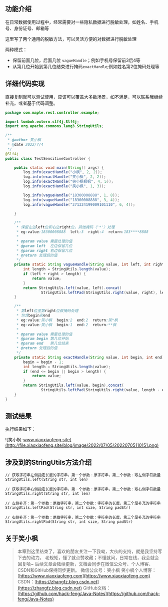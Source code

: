 ## 功能介绍

在日常数据使用过程中，经常需要对一些隐私数据进行脱敏处理，如姓名、手机号、身份证号、邮箱等

这里写了两个通用的脱敏方法，可以灵活方便的对数据进行脱敏处理

两种模式：

* 保留前面几位，后面几位 `vagueHandle`；例如手机号保留前3后4等
* 从第几位开始到第几位结束进行掩码`exactHandle`;例如姓名第2位掩码处理等

## 详细代码实现

直接复制就可以测试使用，应该可以覆盖大多数场景，如不满足，可以联系我继续补充。或者基于代码调整。

```java
package com.maple.rest.controller.example;

import lombok.extern.slf4j.Slf4j;
import org.apache.commons.lang3.StringUtils;

/**
 * @author 笑小枫
 * @date 2022/7/4
 */
@Slf4j
public class TestSensitiveController {

    public static void main(String[] args) {
        log.info(exactHandle("小枫", 2, 2));
        log.info(exactHandle("笑小枫", 2, 2));
        log.info(exactHandle("笑小枫枫枫", 4, 5));
        log.info(exactHandle("笑小枫", 1, 3));

        log.info(vagueHandle("18300008888", 1, 8));
        log.info(vagueHandle("18300008888", 3, 4));
        log.info(vagueHandle("371324199009101110", 6, 4));

    }

    /**
     * 保留左边left位和右边right位，其他掩码（'*'）处理
     * eg:value:18300008888  left:3  right:4  return:183****8888
     *
     * @param value 需要处理的值
     * @param left  左边保留几位
     * @param right 右边保留几位
     * @return 处理后的值
     */
    private static String vagueHandle(String value, int left, int right) {
        int length = StringUtils.length(value);
        if (left + right > length) {
            return value;
        }
        return StringUtils.left(value, left).concat(
                StringUtils.leftPad(StringUtils.right(value, right), length - left, "*"));
    }

    /**
     * 第left位至第right位做掩码处理
     * 包含begin和end
     * eg:value:笑小枫  begin:2  end:2  return:笑*枫
     * eg:value:笑小枫  begin:1  end:2  return:**枫
     *
     * @param value 需要处理的值
     * @param begin 第几位开始
     * @param end   第几位结束
     * @return 处理后的值
     */
    private static String exactHandle(String value, int begin, int end) {
        begin = begin - 1;
        int length = StringUtils.length(value);
        if (end <= begin || begin > length) {
            return value;
        }
        return StringUtils.left(value, begin).concat(
                StringUtils.leftPad(StringUtils.right(value, length - end), length - begin, "*"));
    }
}

```

## 测试结果

执行结果如下：

![笑小枫-www.xiaoxiaofeng.site](http://file.xiaoxiaofeng.site/blog/image/2022/07/05/20220705110151.png)



## 涉及到的StringUtils方法介绍

```
// 获取字符串左侧指定长度的字符串，第⼀个参数：原字符串，第⼆个参数：取左侧字符数量
StringUtils.left(String str, int len)

// 获取字符串右侧指定长度的字符串，第⼀个参数：原字符串，第⼆个参数：取右侧字符数量
StringUtils.right(String str, int len)

// 左侧补齐：第⼀个参数：原始字符串，第⼆个参数：字符串的长度，第三个是补充的字符串
StringUtils.leftPad(String str, int size, String padStr)

// 右侧补齐：第⼀个参数：原始字符串，第⼆个参数：字符串的长度，第三个是补充的字符串
StringUtils.rightPad(String str, int size, String padStr)
```

## 关于笑小枫

> 本章到这里结束了，喜欢的朋友关注一下我呦，大伙的支持，就是我坚持写下去的动力。
> 老规矩，懂了就点赞收藏；不懂就问，日常在线，我会就会回复哈~
> 后续文章会陆续更新，文档会同步在微信公众号、个人博客、CSDN和GitHub保持同步更新。
> 微信公众号：笑小枫
> 笑小枫个人博客：[https://www.xiaoxiaofeng.com](https://www.xiaoxiaofeng.com)
> CSDN：[https://zhangfz.blog.csdn.net](https://zhangfz.blog.csdn.net)
> GitHub文档：[https://github.com/hack-feng/Java-Notes](https://github.com/hack-feng/Java-Notes) 